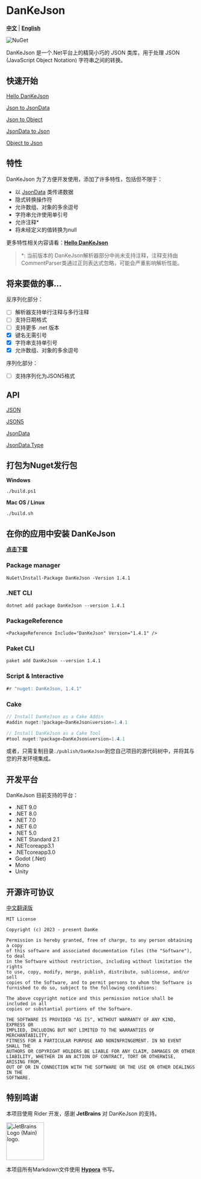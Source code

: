 # DanKeJson

<u>**中文**</u> | [**English**](./README_en.md)

![NuGet](https://img.shields.io/nuget/v/DanKeJson.svg)

DanKeJson 是一个.Net平台上的精简小巧的 JSON 类库，用于处理 JSON (JavaScript Object Notation) 字符串之间的转换。

## 快速开始

[Hello DanKeJson](./Docs/DanKeJson.md)

[Json to JsonData](./Docs/QuickStart/Json2JsonData.md)

[Json to Object](./Docs/QuickStart/Json2Object.md)

[JsonData to Json](./Docs/QuickStart/JsonData2Json.md)

[Object to Json](./Docs/QuickStart/Object2Json.md)

## 特性

DanKeJson 为了方便开发使用，添加了许多特性，包括但不限于：

- 以 [JsonData]([JsonData](./Docs/API/JsonData.md)) 类传递数据
- 隐式转换操作符
- 允许数组、对象的多余逗号
- 字符串允许使用单引号
- 允许注释*
- 将未经定义的值转换为null

更多特性相关内容请看：[**Hello DanKeJson**](./Docs/DanKeJson.md)

> *: 当前版本的 DanKeJson解析器部分中尚未支持注释，注释支持由CommentParser类通过正则表达式忽略，可能会严重影响解析性能。

## 将来要做的事...

反序列化部分：

- [ ]  解析器支持单行注释与多行注释
- [ ]  支持日期格式
- [ ]  支持更多 .net 版本
- [X]  键名无需引号
- [X]  字符串支持单引号
- [X]  允许数组、对象的多余逗号

序列化部分：

- [ ]  支持序列化为JSON5格式

## API

[JSON](./Docs/API/JSON.md)

[JSON5](./Docs/API/JSON5.md)

[JsonData](./Docs/API/JsonData.md)

[JsonData.Type](./Docs/API/JsonData.Type.md)

## 打包为Nuget发行包

**Windows**

```shell
./build.ps1
```

**Mac OS / Linux**

```shell
./build.sh
```

## 在你的应用中安装 DanKeJson

**[点击下载](https://www.nuget.org/api/v2/package/DanKeJson/1.4.1)**

### Package manager

```shell
NuGet\Install-Package DanKeJson -Version 1.4.1
```

### .NET CLI

```shell
dotnet add package DanKeJson --version 1.4.1
```

### PackageReference

```xaml
<PackageReference Include="DanKeJson" Version="1.4.1" />
```

### Paket CLI

```shell
paket add DanKeJson --version 1.4.1
```

### Script & Interactive

```c#
#r "nuget: DanKeJson, 1.4.1"
```

### Cake

```C#
// Install DanKeJson as a Cake Addin
#addin nuget:?package=DanKeJson&version=1.4.1

// Install DanKeJson as a Cake Tool
#tool nuget:?package=DanKeJson&version=1.4.1
```

或者，只需复制目录`./publish/DanKeJson`到您自己项目的源代码树中，并将其与您的开发环境集成。

## 开发平台

DanKeJson 目前支持的平台：

- .NET 9.0
- .NET 8.0
- .NET 7.0
- .NET 6.0
- .NET 5.0
- .NET Standard 2.1
- .NETcoreapp3.1
- .NETcoreapp3.0
- Godot (.Net)
- Mono
- Unity

## 开源许可协议

[中文翻译版](https://github.com/DanKE123abc/DanKE123abc/blob/main/%5B%E4%B8%AD%5D%20MIT%20License.txt)

```
MIT License

Copyright (c) 2023 - present DanKe

Permission is hereby granted, free of charge, to any person obtaining a copy
of this software and associated documentation files (the "Software"), to deal
in the Software without restriction, including without limitation the rights
to use, copy, modify, merge, publish, distribute, sublicense, and/or sell
copies of the Software, and to permit persons to whom the Software is
furnished to do so, subject to the following conditions:

The above copyright notice and this permission notice shall be included in all
copies or substantial portions of the Software.

THE SOFTWARE IS PROVIDED "AS IS", WITHOUT WARRANTY OF ANY KIND, EXPRESS OR
IMPLIED, INCLUDING BUT NOT LIMITED TO THE WARRANTIES OF MERCHANTABILITY,
FITNESS FOR A PARTICULAR PURPOSE AND NONINFRINGEMENT. IN NO EVENT SHALL THE
AUTHORS OR COPYRIGHT HOLDERS BE LIABLE FOR ANY CLAIM, DAMAGES OR OTHER
LIABILITY, WHETHER IN AN ACTION OF CONTRACT, TORT OR OTHERWISE, ARISING FROM,
OUT OF OR IN CONNECTION WITH THE SOFTWARE OR THE USE OR OTHER DEALINGS IN THE
SOFTWARE.
```

## 特别鸣谢

本项目使用 Rider 开发，感谢 **JetBrains** 对 DanKeJson 的支持。

<img src="https://resources.jetbrains.com/storage/products/company/brand/logos/jb_beam.png" alt="JetBrains Logo (Main) logo." width=100 height=100>

本项目所有Markdown文件使用 [**Hypora**](https://github.com/DanKE123abc/Hypora) 书写。
